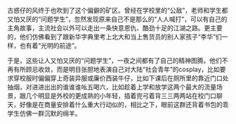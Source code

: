 
古惑仔的风终于也吹到了这个偏僻的矿区。曾经在学校里的“公敌”，老师和学生都又怕又厌的“问题学生”，忽然发现原来自己不是那么的“人人喊打”，可以有自己的主角故事，主流社会以外可以走出一条快意恩仇、酷劲十足的江湖之路。更主要的，他们仿佛看到了跟新华字典里考上北大和当上售货员的别人家孩子“李华”们一样，也有着“光明的前途”。

于是，这些让人又怕又厌的“问题学生”，一夜之间都有了自己的精神图腾。他们不再有所顾忌收敛，而是明目张胆地表演自己对大陆“社会青年”的cosplay，比如要求穿校服时偏偏穿上奇装异服或廉价西装牛仔，比如下课后在厕所里的靠近门口处抽烟，对进进出出的谁谁谁吆五喝六，比如趁着上学和放学这两个最大的流量场景，跟几个明显是外校的更成熟的小年轻，插着兜弓着背三三两两站在校门口聊天，好像是在商量安排着什么重大行动似的，相比之下，眼前这群还背着书包的乖学生仿佛一群沉默的绵羊。

